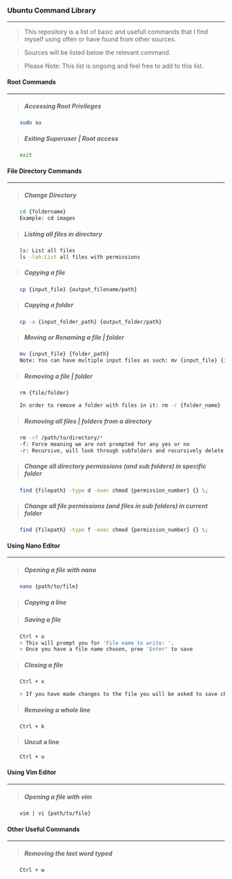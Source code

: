 ### Ubuntu Command Library

---
> This repository is a list of basic and usefull commands that I find myself using often or have found from other sources.

> Sources will be listed below the relevant command.

> Please Note: This list is ongoing and feel free to add to this list.

#### Root Commands

---

> ##### Accessing Root Privileges

```bash
    sudo su
```

> ##### Exiting Superuser | Root access

```bash
    exit
```

#### File Directory Commands

---

> ##### Change Directory

```bash
    cd {foldername}
    Example: cd images
```

> ##### Listing all files in directory

```bash
    ls: List all files
    ls -lah:List all files with permissions
```

> ##### Copying a file

```bash
    cp {input_file} {output_filename/path}
```

> ##### Copying a folder

```bash
    cp -a {input_folder_path} {output_folder/path}
```

> ##### Moving or Renaming a file | folder

```bash
    mv {input_file} {folder_path}
    Note: You can have multiple input files as such: mv {input_file} {input_file} {folder_path}
```

> ##### Removing a file | folder

```bash
    rm {file/folder}

    In order to remove a folder with files in it: rm -r {folder_name}
```

> ##### Removing all files | folders from a directory

```bash
    rm -rf /path/to/directory/*
    -f: Force meaning we are not prompted for any yes or no
    -r: Recursive, will look through subfolders and recursively delete everything
```

> ##### Change all directory permissions (and sub folders) in specific folder

```bash
    find {filepath} -type d -exec chmod {permission_number} {} \;
```

> ##### Change all file permissions (and files in sub folders) in current folder

```bash
    find {filepath} -type f -exec chmod {permission_number} {} \;
```

#### Using Nano Editor

---

> ##### Opening a file with nano

```bash
    nano {path/to/file}
```

> ##### Copying a line

> ##### Saving a file

```bash
    Ctrl + o
    > This will prompt you for 'File name to write: '.
    > Once you have a file name chosen, pree 'Enter' to save
```

> ##### Closing a file

```bash
    Ctrl + x

    > If you have made changes to the file you will be asked to save changes with 'y' or 'n'
```

> ##### Removing a whole line

```bash
    Ctrl + k
```

> #### Uncut a line

```bash
    Ctrl + u
```

#### Using Vim Editor

---

> ##### Opening a file with vim

```bash
    vim | vi {path/to/file}
```

#### Other Useful Commands

---

> ##### Removing the last word typed

```bash
    Ctrl + w
```

